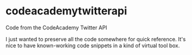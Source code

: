# codeacademytwitterapi
Code from the CodeAcademy Twitter API

I just wanted to preserve all the code somewhere for quick reference.  It's nice to have known-working code snippets in a kind of virtual tool box.
